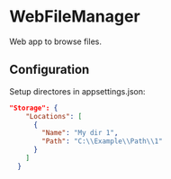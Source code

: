 # WebFileManager
Web app to browse files.


## Configuration

Setup directores in appsettings.json:

```json
"Storage": {
    "Locations": [
      {
        "Name": "My dir 1",
        "Path": "C:\\Example\\Path\\1"
      }
    ]
  }
```
